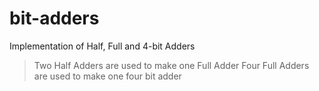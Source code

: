 # bit-adders
Implementation of Half, Full and 4-bit Adders

> Two Half Adders are used to make one Full Adder
> Four Full Adders are used to make one four bit adder
